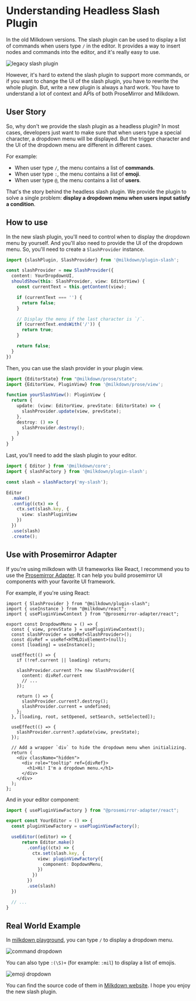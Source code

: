 # Understanding Headless Slash Plugin

In the old Milkdown versions. The slash plugin can be used to display a list of commands when users type `/` in the editor.
It provides a way to insert nodes and commands into the editor, and it's really easy to use.

![legacy slash plugin](/blogs/understanding-headless-slash-plugin/legacy-slash-plugin.png)

However, it's hard to extend the slash plugin to support more commands, or if you want to change the UI of the slash plugin, you have to rewrite the whole plugin.
But, write a new plugin is always a hard work. You have to understand a lot of context and APIs of both ProseMirror and Milkdown.

## User Story

So, why don't we provide the slash plugin as a headless plugin?
In most cases, developers just want to make sure that when users type a special character, a dropdown menu will be displayed.
But the trigger character and the UI of the dropdown menu are different in different cases.

For example:

* When user type `/`, the menu contains a list of **commands**.
* When user type `:`, the menu contains a list of **emoji**.
* When user type `@`, the menu contains a list of **users**.

That's the story behind the headless slash plugin. We provide the plugin to solve a single problem: **display a dropdown menu when users input satisfy a condition**.


## How to use

In the new slash plugin, you'll need to control when to display the dropdown menu by yourself.
And you'll also need to provide the UI of the dropdown menu.
So, you'll need to create a `SlashProvider` instance.

```ts
import {slashPlugin, SlashProvider} from '@milkdown/plugin-slash';

const slashProvider = new SlashProvider({
  content: YourDropdownUI,
  shouldShow(this: SlashProvider, view: EditorView) {
    const currentText = this.getContent(view);

    if (currentText === '') {
      return false;
    }

    // Display the menu if the last character is `/`.
    if (currentText.endsWith('/')) {
      return true;
    }

    return false;
  }
})
```

Then, you can use the slash provider in your plugin view.

```ts
import {EditorState} from "@milkdown/prose/state";
import {EditorView, PluginView} from '@milkdown/prose/view';

function yourSlashView(): PluginView {
  return {
    update: (view: EditorView, prevState: EditorState) => {
      slashProvider.update(view, prevState);
    },
    destroy: () => {
      slashProvider.destroy();
    }
  }
}
```

Last, you'll need to add the slash plugin to your editor.

```ts
import { Editor } from '@milkdown/core';
import { slashFactory } from '@milkdown/plugin-slash';

const slash = slashFactory('my-slash');

Editor
  .make()
  .config((ctx) => {
    ctx.set(slash.key, {
      view: slashPluginView
    })
  })
  .use(slash)
  .create();
```

## Use with Prosemirror Adapter

If you're using milkdown with UI frameworks like React,
I recommend you to use the [Prosemirror Adapter](https://github.com/Saul-Mirone/prosemirror-adapter).
It can help you build prosemirror UI components with your favorite UI framework.

For example, if you're using React:

```tsx
import { SlashProvider } from "@milkdown/plugin-slash";
import { useInstance } from "@milkdown/react";
import { usePluginViewContext } from "@prosemirror-adapter/react";

export const DropdownMenu = () => {
  const { view, prevState } = usePluginViewContext();
  const slashProvider = useRef<SlashProvider>();
  const divRef = useRef<HTMLDivElement>(null);
  const [loading] = useInstance();

  useEffect(() => {
    if (!ref.current || loading) return;

    slashProvider.current ??= new SlashProvider({
      content: divRef.current
      // ...
    });

    return () => {
      slashProvider.current?.destroy();
      slashProvider.current = undefined;
    };
  }, [loading, root, setOpened, setSearch, setSelected]);

  useEffect(() => {
    slashProvider.current?.update(view, prevState);
  });

  // Add a wrapper `div` to hide the dropdown menu when initializing.
  return (
    <div className="hidden">
      <div role="tooltip" ref={divRef}>
        <h1>Hi! I'm a dropdown menu.</h1>
      </div>
    </div>
  );
};
```

And in your editor component:

```ts
import { usePluginViewFactory } from "@prosemirror-adapter/react";

export const YourEditor = () => {
  const pluginViewFactory = usePluginViewFactory();

  useEditor((editor) => {
      return Editor.make()
        .config((ctx) => {
          ctx.set(slash.key, {
            view: pluginViewFactory({
              component: DopdownMenu,
            })
          })
        })
        .use(slash)
  })

  // ...
}
```

## Real World Example

In [milkdown playground](/playground), you can type `/` to display a dropdown menu.

![command dropdown](/blogs/understanding-headless-slash-plugin/command-dropdown.png)

You can also type `:(\S)+` (for example: `:mil`) to display a list of emojis.

![emoji dropdown](/blogs/understanding-headless-slash-plugin/emoji-dropdown.png)

You can find the source code of them in [Milkdown website](https://github.com/Milkdown/website).
I hope you enjoy the new slash plugin.
